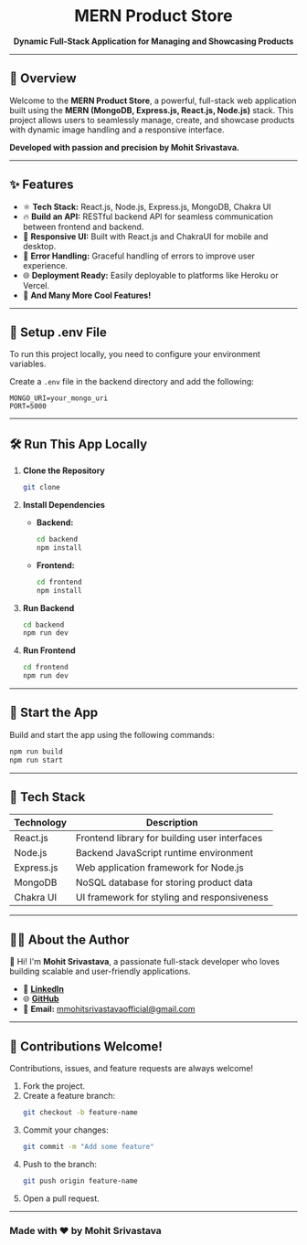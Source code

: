 # <h1 align="center">MERN Product Store</h1>
<p align="center"><strong>Dynamic Full-Stack Application for Managing and Showcasing Products</strong></p>

---

## **🚀 Overview**
Welcome to the **MERN Product Store**, a powerful, full-stack web application built using the **MERN (MongoDB, Express.js, React.js, Node.js)** stack.
This project allows users to seamlessly manage, create, and showcase products with dynamic image handling and a responsive interface.

**Developed with passion and precision by Mohit Srivastava.**

---

## **✨ Features**
- ⚛️ **Tech Stack:** React.js, Node.js, Express.js, MongoDB, Chakra UI
- 🔥 **Build an API:** RESTful backend API for seamless communication between frontend and backend.
- 📱 **Responsive UI:** Built with React.js and ChakraUI for mobile and desktop.
- 🐞 **Error Handling:** Graceful handling of errors to improve user experience.
- 🌐 **Deployment Ready:** Easily deployable to platforms like Heroku or Vercel.
- 🚀 **And Many More Cool Features!**

---

## **📂 Setup .env File**
To run this project locally, you need to configure your environment variables.

Create a `.env` file in the backend directory and add the following:
```shell
MONGO_URI=your_mongo_uri
PORT=5000
```

---

## **🛠️ Run This App Locally**

1. **Clone the Repository**
   ```bash
   git clone
   ```

2. **Install Dependencies**
   - **Backend:**
     ```bash
     cd backend
     npm install
     ```

   - **Frontend:**
     ```bash
     cd frontend
     npm install
     ```

3. **Run Backend**
   ```bash
   cd backend
   npm run dev
   ```

4. **Run Frontend**
   ```bash
   cd frontend
   npm run dev
   ```

---

## **🚀 Start the App**

Build and start the app using the following commands:
```bash
npm run build
npm run start
```

---



## **🔧 Tech Stack**
| **Technology**  | **Description**                                   |
|------------------|---------------------------------------------------|
| React.js         | Frontend library for building user interfaces     |
| Node.js          | Backend JavaScript runtime environment            |
| Express.js       | Web application framework for Node.js             |
| MongoDB          | NoSQL database for storing product data           |
| Chakra UI        | UI framework for styling and responsiveness       |

---



## **👨‍💻 About the Author**

👋 Hi! I'm **Mohit Srivastava**, a passionate full-stack developer who loves building scalable and user-friendly applications.

- 💼 **[LinkedIn](https://www.linkedin.com/in/mohit-srivastava-ms1802/)**
- 🌐 **[GitHub](https://github.com/Mohit-Srivastava-Official)**
- 📧 **Email:** [mmohitsrivastavaofficial@gmail.com](mailto:mohitsrivastavaofficial@gmail.com)

---

## **🌟 Contributions Welcome!**
Contributions, issues, and feature requests are always welcome!

1. Fork the project.
2. Create a feature branch:
   ```bash
   git checkout -b feature-name
   ```
3. Commit your changes:
   ```bash
   git commit -m "Add some feature"
   ```
4. Push to the branch:
   ```bash
   git push origin feature-name
   ```
5. Open a pull request.

---

### Made with ❤️ by **Mohit Srivastava**
